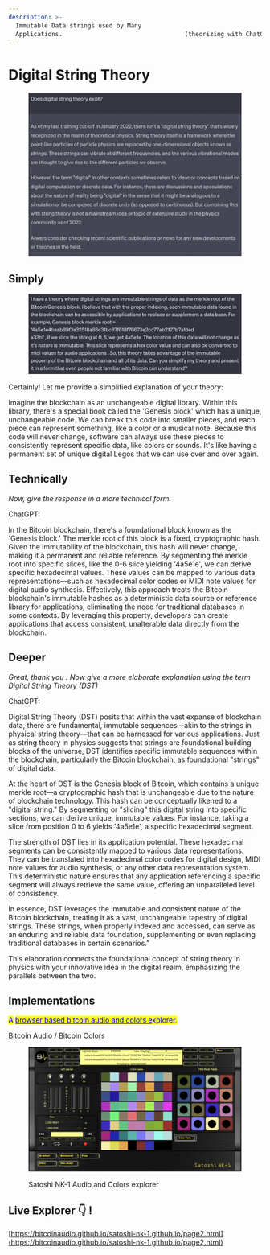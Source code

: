 ```yaml
---
description: >-
  Immutable Data strings used by Many
  Applications.                                  (theorizing with ChatGPT)
---
```


# Digital String Theory

<figure><img src=".gitbook/assets/Screen Shot 2023-09-30 at 7.14.20 PM.png" alt=""><figcaption></figcaption></figure>

## Simply

<figure><img src=".gitbook/assets/Screen Shot 2023-09-30 at 7.15.44 PM.png" alt=""><figcaption></figcaption></figure>

Certainly! Let me provide a simplified explanation of your theory:

Imagine the blockchain as an unchangeable digital library. Within this library, there's a special book called the 'Genesis block' which has a unique, unchangeable code. We can break this code into smaller pieces, and each piece can represent something, like a color or a musical note. Because this code will never change, software can always use these pieces to consistently represent specific data, like colors or sounds. It's like having a permanent set of unique digital Legos that we can use over and over again.

## Technically

_Now, give the response in a more technical form._

ChatGPT:

In the Bitcoin blockchain, there's a foundational block known as the 'Genesis block.' The merkle root of this block is a fixed, cryptographic hash. Given the immutability of the blockchain, this hash will never change, making it a permanent and reliable reference. By segmenting the merkle root into specific slices, like the 0-6 slice yielding '4a5e1e', we can derive specific hexadecimal values. These values can be mapped to various data representations—such as hexadecimal color codes or MIDI note values for digital audio synthesis. Effectively, this approach treats the Bitcoin blockchain's immutable hashes as a deterministic data source or reference library for applications, eliminating the need for traditional databases in some contexts. By leveraging this property, developers can create applications that access consistent, unalterable data directly from the blockchain.

## Deeper

_Great, thank you . Now give a more elaborate explanation using the term Digital String Theory (DST)_

ChatGPT:

Digital String Theory (DST) posits that within the vast expanse of blockchain data, there are fundamental, immutable sequences—akin to the strings in physical string theory—that can be harnessed for various applications. Just as string theory in physics suggests that strings are foundational building blocks of the universe, DST identifies specific immutable sequences within the blockchain, particularly the Bitcoin blockchain, as foundational "strings" of digital data.

At the heart of DST is the Genesis block of Bitcoin, which contains a unique merkle root—a cryptographic hash that is unchangeable due to the nature of blockchain technology. This hash can be conceptually likened to a "digital string." By segmenting or "slicing" this digital string into specific sections, we can derive unique, immutable values. For instance, taking a slice from position 0 to 6 yields '4a5e1e', a specific hexadecimal segment.

The strength of DST lies in its application potential. These hexadecimal segments can be consistently mapped to various data representations. They can be translated into hexadecimal color codes for digital design, MIDI note values for audio synthesis, or any other data representation system. This deterministic nature ensures that any application referencing a specific segment will always retrieve the same value, offering an unparalleled level of consistency.

In essence, DST leverages the immutable and consistent nature of the Bitcoin blockchain, treating it as a vast, unchangeable tapestry of digital strings. These strings, when properly indexed and accessed, can serve as an enduring and reliable data foundation, supplementing or even replacing traditional databases in certain scenarios."

This elaboration connects the foundational concept of string theory in physics with your innovative idea in the digital realm, emphasizing the parallels between the two.



## Implementations

<mark style="color:blue;">A</mark> [<mark style="color:blue;">browser based bitcoin audio and colors e</mark>](https://bitcoinaudio.github.io/satoshi-nk-1.github.io/page2.html)<mark style="color:blue;">xplorer.</mark>

Bitcoin Audio / Bitcoin Colors

<figure><img src=".gitbook/assets/Screen Shot 2023-09-30 at 4.41.47 PM.png" alt=""><figcaption><p>Satoshi NK-1 Audio and Colors explorer</p></figcaption></figure>



## Live Explorer 👇 !

[https://bitcoinaudio.github.io/satoshi-nk-1.github.io/page2.html](https://bitcoinaudio.github.io/satoshi-nk-1.github.io/page2.html)
